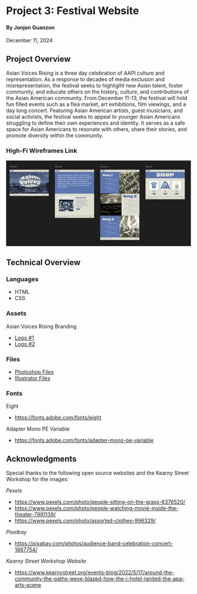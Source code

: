 # Project 3: Festival Website

#### By Jonjon Guanzon

December 11, 2024

## Project Overview

Asian Voices Rising is a three day celebration of AAPI culture and representation. As a response to decades of media exclusion and misrepresentation, the festival seeks to highliglht new Asian talent, foster community, and educate others on the history, culture, and contributions of the Asian American community. From December 11-13, the festival will hold fun filled events such as a flea market, art exhibitions, film viewings, and a day long concert. Featuring Asian American artists, guest musicians, and social activists, the festival seeks to appeal to younger Asian Americans struggling to define their own experiences and identity. It serves as a safe space for Asian Americans to resonate with others, share their stories, and promote diversity within the community.

### High-Fi Wireframes Link

<a href="https://www.figma.com/design/9a9PFeIo3sIt62DS8HSbBj/Project-3-Wireframes?node-id=167-381&t=wPwi4S4gmZHWTJLt-1">
    <img src="img/wireframes.png" alt=screenshot>
</a>


## Technical Overview

### Languages
* HTML
* CSS

### Assets
Asian Voices Rising Branding
* <a href="https://github.com/jjguanzon2004/projectThreeFestival/blob/main/img/Festival%20Branding2.png">Logo #1</a>
* <a href="https://github.com/jjguanzon2004/projectThreeFestival/blob/main/img/Festival%20Branding.png">Logo #2</a>

### Files
* <a href="https://drive.google.com/drive/folders/1IblocSO3gpHxjLh78PYY152AjE2zejij">Photoshop Files</a>
*  <a href=https://drive.google.com/drive/folders/1UISVzpClmZAQ3QzH47u7wAnzfZeKZepC>Illustrator Files</a>


### Fonts

Eight
* https://fonts.adobe.com/fonts/eight


Adapter Mono PE Variable
* https://fonts.adobe.com/fonts/adapter-mono-pe-variable



## Acknowledgments

Special thanks to the following open source websites and the Kearny Street Workshop for the images:

_Pexels_
* https://www.pexels.com/photo/people-sitting-on-the-grass-6376520/
* https://www.pexels.com/photo/people-watching-movie-inside-the-theater-7991139/
* https://www.pexels.com/photo/assorted-clothes-996329/

_Pixelbay_
*  https://pixabay.com/photos/audience-band-celebration-concert-1867754/

_Kearny Street Workshop Website_
* https://www.kearnystreet.org/events-blog/2022/5/17/around-the-community-the-paths-weve-blazed-how-the-i-hotel-ignited-the-apa-arts-scene


